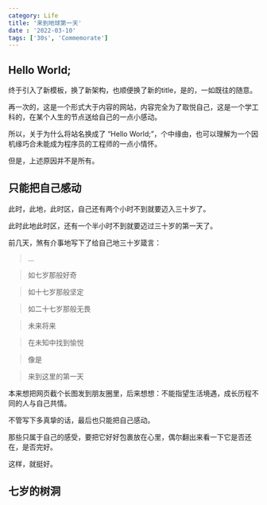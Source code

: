 ```yaml
---
category: Life
title: '来到地球第一天'
date : '2022-03-10'
tags: ['30s', 'Commemorate']
---
```



## Hello World;

终于引入了新模板，换了新架构，也顺便换了新的title，是的，一如既往的随意。

再一次的，这是一个形式大于内容的网站，内容完全为了取悦自己，这是一个学工科的，在某个人生的节点送给自己的一点小感动。

所以，关于为什么将站名换成了 “Hello World;”，个中缘由，也可以理解为一个因机缘巧合未能成为程序员的工程师的一点小情怀。

但是，上述原因并不是所有。

## 只能把自己感动

此时，此地，此时区，自己还有两个小时不到就要迈入三十岁了。

此时此地此时区，还有一个半小时不到就要迈过三十岁的第一天了。

前几天，煞有介事地写下了给自己地三十岁箴言：

>…

>如七岁那般好奇

>如十七岁那般坚定

>如二十七岁那般无畏

>未来将来

>在未知中找到愉悦

>像是

>来到这里的第一天

本来想把网页截个长图发到朋友圈里，后来想想：不能指望生活境遇，成长历程不同的人与自己共情。

不管写下多真挚的话，最后也只能把自己感动。

那些只属于自己的感受，要把它好好包裹放在心里，偶尔翻出来看一下它是否还在，是否完好。

这样，就挺好。

## 七岁的树洞

